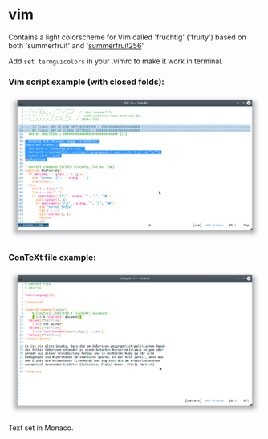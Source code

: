 # vim
Contains a light colorscheme for Vim called 'fruchtig' ('fruity') based on both 'summerfruit' and '[summerfruit256](https://github.com/baeuml/summerfruit256.vim)'

Add `set termguicolors` in your .vimrc to make it work in terminal.

### Vim script example (with closed folds):

![Vim script](/fruchtig_vim.png)

### ConTeXt file example:

![ConTeXt](/fruchtig_context.png)

Text set in Monaco.
